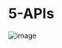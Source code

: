 # 5-APIs
![image](https://user-images.githubusercontent.com/81591516/136067185-7f58141f-4fcb-4e24-ae9d-a9473903d6ed.png)
